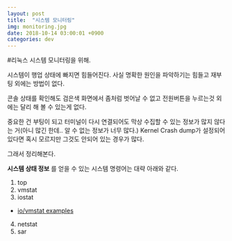 ```yaml
---
layout: post
title:  "시스템 모니터링"
img: monitoring.jpg
date: 2018-10-14 03:00:01 +0900
categories: dev
---
```


#리눅스 시스템 모니터링을 위해.

시스템이 행업 상태에 빠지면 힘들어진다. 사실 명확한 원인을 파악하기는 힘들고 재부팅 외에는 방법이 없다. 

콘솔 상태를 확인해도 검은색 화면에서 좀처럼 벗어날 수 없고 전원버튼을 누르는것 외에는 달리 해 볼 수 있는게 없다. 

중요한 건 부팅이 되고 터미널이 다시 연결되어도 막상 수집할 수 있는 정보가 많지 않다는 거(아니 많긴 한데.. 알 수 없는 정보가 너무 많다.) Kernel Crash dump가 설정되어 있다면 혹시 모르지만 그것도 안되어 있는 경우가 많다. 

그래서 정리해본다.

**시스템 상태 정보** 를 얻을 수 있는 시스템 명령어는 대략 아래와 같다. 

1. top
2. vmstat
3. iostat
 - [io/vmstat examples](https://www.thegeekstuff.com/2011/07/iostat-vmstat-mpstat-examples/?utm_source=feedburner&utm_medium=feed&utm_campaign=Feed%253A+TheGeekStuff+%2528The+Geek+Stuff%2529) 
4. netstat
5. sar




